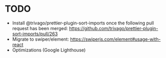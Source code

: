 # TODO

- Install @trivago/prettier-plugin-sort-imports once the following pull request has been merged: https://github.com/trivago/prettier-plugin-sort-imports/pull/263
- Migrate to swiper/element: https://swiperjs.com/element#usage-with-react
- Optimizations (Google Lighthouse)
